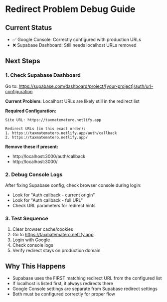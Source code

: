 # Redirect Problem Debug Guide

## Current Status
- ✅ Google Console: Correctly configured with production URLs
- ❌ Supabase Dashboard: Still needs localhost URLs removed

## Next Steps

### 1. Check Supabase Dashboard
Go to: https://supabase.com/dashboard/project/[your-project]/auth/url-configuration

**Current Problem:** Localhost URLs are likely still in the redirect list

**Required Configuration:**
```
Site URL: https://taxmatematero.netlify.app

Redirect URLs (in this exact order):
1. https://taxmatematero.netlify.app/auth/callback
2. https://taxmatematero.netlify.app/
```

**Remove these if present:**
- http://localhost:3000/auth/callback
- http://localhost:3000/

### 2. Debug Console Logs
After fixing Supabase config, check browser console during login:
- Look for "Auth callback - current origin"
- Look for "Auth callback - full URL" 
- Check URL parameters for redirect hints

### 3. Test Sequence
1. Clear browser cache/cookies
2. Go to https://taxmatematero.netlify.app
3. Login with Google
4. Check console logs
5. Verify redirect stays on production domain

## Why This Happens
- Supabase uses the FIRST matching redirect URL from the configured list
- If localhost is listed first, it always redirects there
- Google Console settings are separate from Supabase redirect settings
- Both must be configured correctly for proper flow
